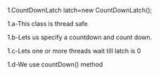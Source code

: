 1.CountDownLatch latch=new CountDownLatch();

1.a-This class is thread safe

1.b-Lets us specify a countdown and count down.

1.c-Lets one or more threads wait till latch is 0

1.d-We use countDown() method
 
 

